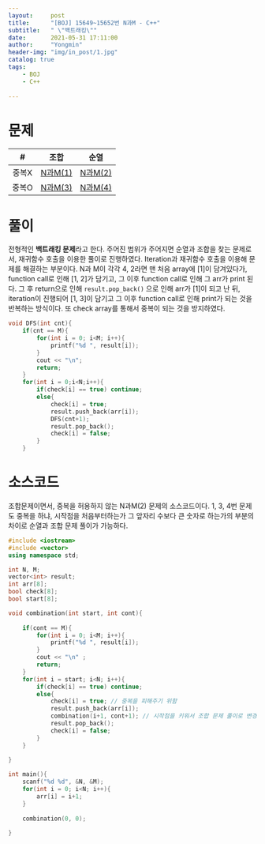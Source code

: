 ```yaml
---
layout:     post
title:      "[BOJ] 15649~15652번 N과M - C++"
subtitle:   " \"백트래킹\""
date:       2021-05-31 17:11:00
author:     "Yongmin"
header-img: "img/in_post/1.jpg"
catalog: true
tags:
    - BOJ
    - C++
  
---
```


# 문제
|#|**조합**|**순열**|  
|:--:|:--:|:--:|  
|중복X|[N과M(1)](https://www.acmicpc.net/problem/15649)|[N과M(2)](https://www.acmicpc.net/problem/15650)|  
|중복O|[N과M(3)](https://www.acmicpc.net/problem/15651)|[N과M(4)](https://www.acmicpc.net/problem/15652)|

# 풀이
전형적인 **백트래킹 문제**라고 한다. 주어진 범위가 주어지면 순열과 조합을 찾는 문제로서, 재귀함수 호출을 이용한 풀이로 진행하였다.
Iteration과 재귀함수 호출을 이용해 문제를 해결하는 부분이다. N과 M이 각각 4, 2라면 맨 처음 array에 [1]이 담겨있다가, function call로 인해 [1, 2]가 담기고,
그 이후 function call로 인해 그 arr가 print 된다. 그 후 return으로 인해 `result.pop_back()` 으로 인해 arr가 [1]이 되고 난 뒤, iteration이 진행되어 [1, 3]이 담기고
그 이후 function call로 인해 print가 되는 것을 반복하는 방식이다. 또 check array를 통해서 중복이 되는 것을 방지하였다.

```C++
void DFS(int cnt){
    if(cnt == M){
        for(int i = 0; i<M; i++){
            printf("%d ", result[i]);
        }
        cout << "\n";
        return;
    }
    for(int i = 0;i<N;i++){
        if(check[i] == true) continue;
        else{
            check[i] = true;
            result.push_back(arr[i]);
            DFS(cnt+1);
            result.pop_back();
            check[i] = false;
        }
    }
```




# 소스코드

조합문제이면서, 중복을 허용하지 않는 N과M(2) 문제의 소스코드이다. 1, 3, 4번 문제도 중복을 하냐, 시작점을 처음부터하는가 그 앞자리 수보다 큰 숫자로 하는가의 부분의 차이로 순열과 조합 문제 풀이가 가능하다.
```C++
#include <iostream>
#include <vector>
using namespace std;

int N, M;
vector<int> result;
int arr[8];
bool check[8];
bool start[8];

void combination(int start, int cont){
    
    if(cont == M){
        for(int i = 0; i<M; i++){
            printf("%d ", result[i]);
        }
        cout << "\n" ;
        return;
    }
    for(int i = start; i<N; i++){
        if(check[i] == true) continue;
        else{
            check[i] = true; // 중복을 피해주기 위함
            result.push_back(arr[i]);
            combination(i+1, cont+1); // 시작점을 키워서 조합 문제 풀이로 변경.
            result.pop_back();
            check[i] = false;
        }
    }
    
}

int main(){
    scanf("%d %d", &N, &M);
    for(int i = 0; i<N; i++){
        arr[i] = i+1;
    }
    
    combination(0, 0);
    
}
```



